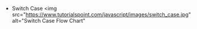 * Switch Case
<img src="https://www.tutorialspoint.com/javascript/images/switch_case.jpg" alt="Switch Case Flow Chart" 